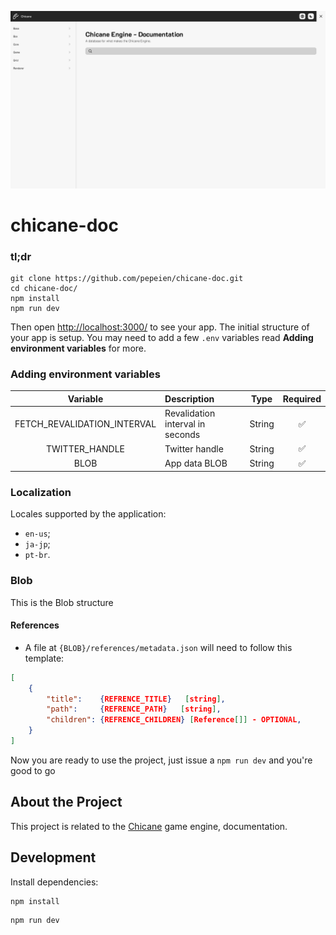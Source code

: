[![portfolio](.github/images/project-thumbnail.png)](https://chicane.erickfrederick.com)

# chicane-doc

### tl;dr

```
git clone https://github.com/pepeien/chicane-doc.git
cd chicane-doc/
npm install
npm run dev
```

Then open [http://localhost:3000/](http://localhost:3000/) to see your app. The initial structure of your app is setup. You may need to add a few `.env` variables read **Adding environment variables** for more.

### Adding environment variables

|  Variable  | Description                       |  Type   | Required |
| :--------: | :-------------------------------  | :-----: | :------: |
| FETCH_REVALIDATION_INTERVAL  | Revalidation interval in seconds | String |    ✅    |
| TWITTER_HANDLE               | Twitter handle                   | String |    ✅    |
| BLOB                         | App data BLOB                    | String |    ✅    |

### Localization

Locales supported by the application:

- `en-us`;
- `ja-jp`;
- `pt-br`.

### Blob

This is the Blob structure

#### References

- A file at `{BLOB}/references/metadata.json` will need to follow this template:

```json
[
    {
        "title":    {REFRENCE_TITLE}   [string],
        "path":     {REFRENCE_PATH}   [string],
        "children": {REFRENCE_CHILDREN} [Reference[]] - OPTIONAL,
    }
]
```

Now you are ready to use the project, just issue a `npm run dev` and you're good to go

## About the Project

This project is related to the [Chicane](https://github.com/pepeien/chicane) game engine, documentation.

## Development

Install dependencies:

```sh
npm install
```

```sh
npm run dev
```
